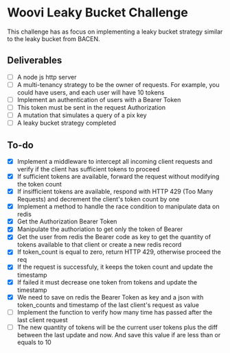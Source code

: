 # Woovi Leaky Bucket Challenge

This challenge has as focus on implementing a leaky bucket strategy similar to the leaky bucket from BACEN.

## Deliverables
- [ ] A node js http server
- [ ] A multi-tenancy strategy to be the owner of requests. For example, you could have users, and each user will have 10 tokens
- [ ] Implement an authentication of users with a Bearer Token
- [ ] This token must be sent in the request Authorization
- [ ] A mutation that simulates a query of a pix key
- [ ] A leaky bucket strategy completed

## To-do

- [x] Implement a middleware to intercept all incoming client requests and verify if the client has sufficient tokens to proceed
- [x] If sufficient tokens are available, forward the request without modifying the token count
- [x] If insifficient tokens are available, respond with HTTP 429 (Too Many Requests) and decrement the client's token count by one
- [x] Implement a method to handle the race condition to manipulate data on redis
- [x] Get the Authorization Bearer Token
- [x] Manipulate the authoriation to get only the token of Bearer
- [x] Get the user from redis the Bearer code as key to get the quantity of tokens available to that client or create a new redis record 
- [x] If token_count is equal to zero, return HTTP 429, otherwise proceed the req
- [x] If the request is successfuly, it keeps the token count and update the timestamp
- [x] If failed it must decrease one token from tokens and update the timestamp
- [x] We need to save on redis the Bearer Token as key and a json with token_counts and timestamp of the last client's request as value
- [ ] Implement the function to verify how many time has passed after the last client request
- [ ] The new quantity of tokens will be the current user tokens plus the diff between the last update and now. And save this value if are less than or equals to 10